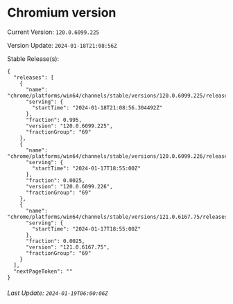 # Chromium version

Current Version: `120.0.6099.225`

Version Update: `2024-01-18T21:08:56Z`

Stable Release(s):
```
{
  "releases": [
    {
      "name": "chrome/platforms/win64/channels/stable/versions/120.0.6099.225/releases/1705612136",
      "serving": {
        "startTime": "2024-01-18T21:08:56.304492Z"
      },
      "fraction": 0.995,
      "version": "120.0.6099.225",
      "fractionGroup": "69"
    },
    {
      "name": "chrome/platforms/win64/channels/stable/versions/120.0.6099.226/releases/1705517700",
      "serving": {
        "startTime": "2024-01-17T18:55:00Z"
      },
      "fraction": 0.0025,
      "version": "120.0.6099.226",
      "fractionGroup": "69"
    },
    {
      "name": "chrome/platforms/win64/channels/stable/versions/121.0.6167.75/releases/1705517700",
      "serving": {
        "startTime": "2024-01-17T18:55:00Z"
      },
      "fraction": 0.0025,
      "version": "121.0.6167.75",
      "fractionGroup": "69"
    }
  ],
  "nextPageToken": ""
}
```

###### Last Update: `2024-01-19T06:00:06Z`
        